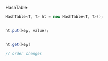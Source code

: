 

HashTable



```java
HashTable<T, T> ht = new HashTable<T, T>();


ht.put(key, value);


ht.get(key)

// order changes

```



